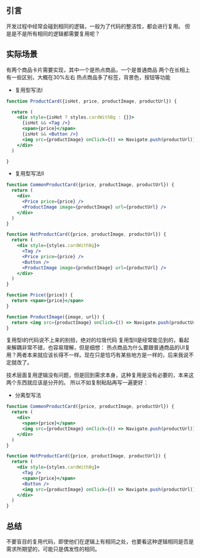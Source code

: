## 引言
开发过程中经常会碰到相同的逻辑，一般为了代码的整洁性，都会进行复用。
但是是不是所有相同的逻辑都需要复用呢？

## 实际场景

有两个商品卡片需要实现，其中一个是热点商品，一个是普通商品
两个在长相上有一些区别，大概在30%左右
热点商品多了标签，背景色，按钮等功能

+ 复用型写法I

```jsx
function ProductCard({isHot, price, productImage, productUrl}) {

  return (
    <div style={isHot ? styles.cardWithBg : {}}>
      {isHot && <Tag />}
      <span>{price}</span>
      {isHot && <Button />}
      <img src={productImage} onClick={() => Navigate.push(productUrl)} />
    </div>
  )

}
```

+ 复用型写法Ⅱ
```jsx
function CommonProductCard({price, productImage, productUrl}) {
  return (
    <div>
      <Price price={price} />
      <ProductImage image={productImage} url={productUrl} />
    </div>
  )
}

function HotProductCard({price, productImage, productUrl}) {
  return (
    <div style={styles.cardWithBg}>
      <Tag />
      <Price price={price} />
      <Button />
      <ProductImage image={productImage} url={productUrl} />
    </div>
  )
}

function Price({price}) {
  return <span>{price}</span>
}

function ProductImage({image, url}) {
  return <img src={productImage} onClick={() => Navigate.push(productUrl)} />
}
```

复用型I的代码说不上来的别扭，绝对的垃圾代码
复用型Ⅱ是经常能见到的，看起来解耦非常不错，也容易理解，但是细想：
热点商品为什么要跟普通商品的UI复用？两者本来就应该长得不一样。现在只是恰巧有某些地方是一样的，后来我说不定就改了。

技术层面复用逻辑没有问题，但是回到需求本身，这种复用是没有必要的，本来这两个东西就应该是分开的。
所以不如复制粘贴再写一遍更好：

+ 分离型写法
```jsx
function CommonProductCard({price, productImage, productUrl}) {
  return (
    <div>
      <span>{price}</span>
      <img src={productImage} onClick={() => Navigate.push(productUrl)} />
    </div>
  )
}

function HotProductCard({price, productImage, productUrl}) {
  return (
    <div style={styles.cardWithBg}>
      <Tag />
      <span>{price}</span>
      <Button />
      <img src={productImage} onClick={() => Navigate.push(productUrl)} />
    </div>
  )
}
```

## 总结

不要盲目的复用代码，即使他们在逻辑上有相同之处，也要看这种逻辑相同是否是需求所期望的，可能只是偶发性的相同。
